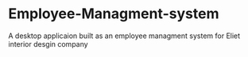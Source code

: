 # Employee-Managment-system
A desktop applicaion built as an employee managment system for Eliet interior desgin company
